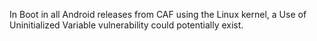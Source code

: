 In Boot in all Android releases from CAF using the Linux kernel, a Use of Uninitialized Variable vulnerability could potentially exist.